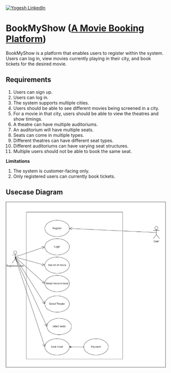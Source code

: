 [![Yogesh LinkedIn](https://img.shields.io/badge/Yogesh-LinkedIn-blue.svg?style=for-the-badge)](https://www.linkedin.com/in/yogesh-verma-221375116/)

# BookMyShow ([A Movie Booking Platform](https://in.bookmyshow.com/))
BookMyShow is a platform that enables users to register within the system. Users can log in, view movies currently playing in their city, and book tickets for the desired movie.

## Requirements
1. Users can sign up.
2. Users can log in.
3. The system supports multiple cities.
4. Users should be able to see different movies being screened in a city.
5. For a movie in that city, users should be able to view the theatres and show timings.
6. A theatre can have multiple auditoriums.
7. An auditorium will have multiple seats.
8. Seats can come in multiple types.
9. Different theatres can have different seat types.
10. Different auditoriums can have varying seat structures.
11. Multiple users should not be able to book the same seat.

**Limitations**
1. The system is customer-facing only.
2. Only registered users can currently book tickets.

## Usecase Diagram
![Alt use-case diagram](https://github.com/YKV17/BookMyShow/blob/master/BookMyShow.drawio.png)
